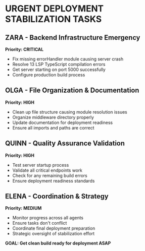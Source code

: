 # URGENT DEPLOYMENT STABILIZATION TASKS

## ZARA - Backend Infrastructure Emergency
**Priority: CRITICAL**
- Fix missing errorHandler module causing server crash
- Resolve 13 LSP TypeScript compilation errors
- Get server starting on port 5000 successfully
- Configure production build process

## OLGA - File Organization & Documentation
**Priority: HIGH**
- Clean up file structure causing module resolution issues
- Organize middleware directory properly
- Update documentation for deployment readiness
- Ensure all imports and paths are correct

## QUINN - Quality Assurance Validation
**Priority: HIGH** 
- Test server startup process
- Validate all critical endpoints work
- Check for any remaining build errors
- Ensure deployment readiness standards

## ELENA - Coordination & Strategy
**Priority: MEDIUM**
- Monitor progress across all agents
- Ensure tasks don't conflict
- Coordinate final deployment preparation
- Strategic oversight of stabilization effort

**GOAL: Get clean build ready for deployment ASAP**